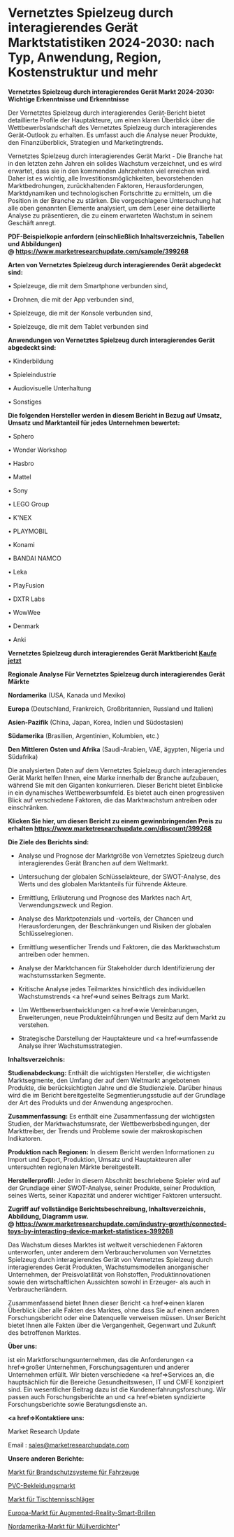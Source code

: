 # Vernetztes Spielzeug durch interagierendes Gerät Marktstatistiken 2024-2030: nach Typ, Anwendung, Region, Kostenstruktur und mehr

<strong>Vernetztes Spielzeug durch interagierendes Gerät Markt 2024-2030: Wichtige Erkenntnisse und Erkenntnisse</strong>

Der Vernetztes Spielzeug durch interagierendes Gerät-Bericht bietet detaillierte Profile der Hauptakteure, um einen klaren Überblick über die Wettbewerbslandschaft des Vernetztes Spielzeug durch interagierendes Gerät-Outlook zu erhalten. Es umfasst auch die Analyse neuer Produkte, den Finanzüberblick, Strategien und Marketingtrends.

Vernetztes Spielzeug durch interagierendes Gerät Markt - Die Branche hat in den letzten zehn Jahren ein solides Wachstum verzeichnet, und es wird erwartet, dass sie in den kommenden Jahrzehnten viel erreichen wird. Daher ist es wichtig, alle Investitionsmöglichkeiten, bevorstehenden Marktbedrohungen, zurückhaltenden Faktoren, Herausforderungen, Marktdynamiken und technologischen Fortschritte zu ermitteln, um die Position in der Branche zu stärken. Die vorgeschlagene Untersuchung hat alle oben genannten Elemente analysiert, um dem Leser eine detaillierte Analyse zu präsentieren, die zu einem erwarteten Wachstum in seinem Geschäft anregt.

<strong><b>PDF-Beispielkopie anfordern (einschließlich Inhaltsverzeichnis, Tabellen und Abbildungen) @ </b></strong><strong><a href=https://www.marketresearchupdate.com/sample/399268><strong>https://www.marketresearchupdate.com/sample/399268</u></a></strong></strong>

<strong>Arten von Vernetztes Spielzeug durch interagierendes Gerät abgedeckt sind:</strong>

• Spielzeuge, die mit dem Smartphone verbunden sind,

• Drohnen, die mit der App verbunden sind,

• Spielzeuge, die mit der Konsole verbunden sind,

• Spielzeuge, die mit dem Tablet verbunden sind

<strong>Anwendungen von Vernetztes Spielzeug durch interagierendes Gerät abgedeckt sind:</strong>

• Kinderbildung

• Spieleindustrie

• Audiovisuelle Unterhaltung

• Sonstiges

<strong>Die folgenden Hersteller werden in diesem Bericht in Bezug auf Umsatz, Umsatz und Marktanteil für jedes Unternehmen bewertet:</strong>

• Sphero

• Wonder Workshop

• Hasbro

• Mattel

• Sony

• LEGO Group

• K&#39;NEX

• PLAYMOBIL

• Konami

• BANDAI NAMCO

• Leka

• PlayFusion

• DXTR Labs

• WowWee

• Denmark

• Anki

<strong>Vernetztes Spielzeug durch interagierendes Gerät Marktbericht <a href=https://www.marketresearchupdate.com/buynow/399268>Kaufe jetzt</a></strong>

<strong>Regionale Analyse Für Vernetztes Spielzeug durch interagierendes Gerät Märkte</strong>

<strong>Nordamerika</strong> (USA, Kanada und Mexiko)

<strong>Europa</strong> (Deutschland, Frankreich, Großbritannien, Russland und Italien)

<strong>Asien-Pazifik</strong> (China, Japan, Korea, Indien und Südostasien)

<strong>Südamerika</strong> (Brasilien, Argentinien, Kolumbien, etc.)

<strong>Den Mittleren</strong> <strong>Osten und Afrika</strong> (Saudi-Arabien, VAE, ägypten, Nigeria und Südafrika)

Die analysierten Daten auf dem Vernetztes Spielzeug durch interagierendes Gerät Markt helfen Ihnen, eine Marke innerhalb der Branche aufzubauen, während Sie mit den Giganten konkurrieren. Dieser Bericht bietet Einblicke in ein dynamisches Wettbewerbsumfeld. Es bietet auch einen progressiven Blick auf verschiedene Faktoren, die das Marktwachstum antreiben oder einschränken.

<strong>Klicken Sie hier, um diesen Bericht zu einem gewinnbringenden Preis zu erhalten
</strong><strong><a href=https://www.marketresearchupdate.com/discount/399268>https://www.marketresearchupdate.com/discount/399268</b></u></strong></a>

<strong>Die Ziele des Berichts sind:</strong>

- Analyse und Prognose der Marktgröße von Vernetztes Spielzeug durch interagierendes Gerät Branchen auf dem Weltmarkt.

- Untersuchung der globalen Schlüsselakteure, der SWOT-Analyse, des Werts und des globalen Marktanteils für führende Akteure.

- Ermittlung, Erläuterung und Prognose des Marktes nach Art, Verwendungszweck und Region.

- Analyse des Marktpotenzials und -vorteils, der Chancen und Herausforderungen, der Beschränkungen und Risiken der globalen Schlüsselregionen.

- Ermittlung wesentlicher Trends und Faktoren, die das Marktwachstum antreiben oder hemmen.

- Analyse der Marktchancen für Stakeholder durch Identifizierung der wachstumsstarken Segmente.

- Kritische Analyse jedes Teilmarktes hinsichtlich des individuellen Wachstumstrends <a href=>und</a> seines Beitrags zum Markt.

- Um Wettbewerbsentwicklungen <a href=>wie</a> Vereinbarungen, Erweiterungen, neue Produkteinführungen und Besitz auf dem Markt zu verstehen.

- Strategische Darstellung der Hauptakteure und <a href=>umfas</a>sende Analyse ihrer Wachstumsstrategien.

<strong>Inhaltsverzeichnis:</strong>

<strong>Studienabdeckung:</strong> Enthält die wichtigsten Hersteller, die wichtigsten Marktsegmente, den Umfang der auf dem Weltmarkt angebotenen Produkte, die berücksichtigten Jahre und die Studienziele. Darüber hinaus wird die im Bericht bereitgestellte Segmentierungsstudie auf der Grundlage der Art des Produkts und der Anwendung angesprochen.

<strong>Zusammenfassung:</strong> Es enthält eine Zusammenfassung der wichtigsten Studien, der Marktwachstumsrate, der Wettbewerbsbedingungen, der Markttreiber, der Trends und Probleme sowie der makroskopischen Indikatoren.

<strong>Produktion nach Regionen:</strong> In diesem Bericht werden Informationen zu Import und Export, Produktion, Umsatz und Hauptakteuren aller untersuchten regionalen Märkte bereitgestellt.

<strong>Herstellerprofil:</strong> Jeder in diesem Abschnitt beschriebene Spieler wird auf der Grundlage einer SWOT-Analyse, seiner Produkte, seiner Produktion, seines Werts, seiner Kapazität und anderer wichtiger Faktoren untersucht.

<strong><b>Zugriff auf vollständige Berichtsbeschreibung, Inhaltsverzeichnis, Abbildung, Diagramm usw. @ </b></strong><strong><a href=https://www.marketresearchupdate.com/industry-growth/connected-toys-by-interacting-device-market-statistices-399268>https://www.marketresearchupdate.com/industry-growth/connected-toys-by-interacting-device-market-statistices-399268</a></strong>

Das Wachstum dieses Marktes ist weltweit verschiedenen Faktoren unterworfen, unter anderem dem Verbrauchervolumen von Vernetztes Spielzeug durch interagierendes Gerät von Vernetztes Spielzeug durch interagierendes Gerät Produkten, Wachstumsmodellen anorganischer Unternehmen, der Preisvolatilität von Rohstoffen, Produktinnovationen sowie den wirtschaftlichen Aussichten sowohl in Erzeuger- als auch in Verbraucherländern.

Zusammenfassend bietet Ihnen dieser Bericht <a href=>einen</a> klaren Überblick über alle Fakten des Marktes, ohne dass Sie auf einen anderen Forschungsbericht oder eine Datenquelle verweisen müssen. Unser Bericht bietet Ihnen alle Fakten über die Vergangenheit, Gegenwart und Zukunft des betroffenen Marktes.

<strong>Über uns:</strong>

 ist ein Marktforschungsunternehmen, das die Anforderungen <a href=>großer</a> Unternehmen, Forschungsagenturen und anderer Unternehmen erfüllt. Wir bieten verschiedene <a href=>Services</a> an, die hauptsächlich für die Bereiche Gesundheitswesen, IT und CMFE konzipiert sind. Ein wesentlicher Beitrag dazu ist die Kundenerfahrungsforschung. Wir passen auch Forschungsberichte an und <a href=>bieten</a> syndizierte Forschungsberichte sowie Beratungsdienste an.

<strong><a href=>Kontaktiere uns:</a></strong>

Market Research Update

Email : sales@marketresearchupdate.com

<strong>Unsere anderen Berichte:</strong>

<a href=https://www.linkedin.com/pulse/vehicle-fire-protection-system-market-size-1f>Markt für Brandschutzsysteme für Fahrzeuge</a>

<a href=https://www.linkedin.com/pulse/pvc-clothing-market-outlooks-2023-size-shares>PVC-Bekleidungsmarkt</a>

<a href=https://www.linkedin.com/pulse/ping-pong-bats-market-sizing-up-anticipating-trends-consumption>Markt für Tischtennisschläger</a>

<a href=https://www.linkedin.com/pulse/europe-augmented-reality-smart-glasses-market>Europa-Markt für Augmented-Reality-Smart-Brillen</a>

<a href=https://www.linkedin.com/pulse/north-america-refuse-compactor-market-new-report-future>Nordamerika-Markt für Müllverdichter</a>"
